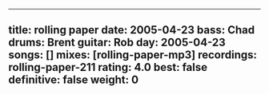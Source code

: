 
---
title: rolling paper
date: 2005-04-23
bass:	Chad
drums:	Brent
guitar:	Rob
day: 2005-04-23
songs: []
mixes: [rolling-paper-mp3]
recordings: rolling-paper-211
rating: 4.0
best: false
definitive: false
weight: 0
---
